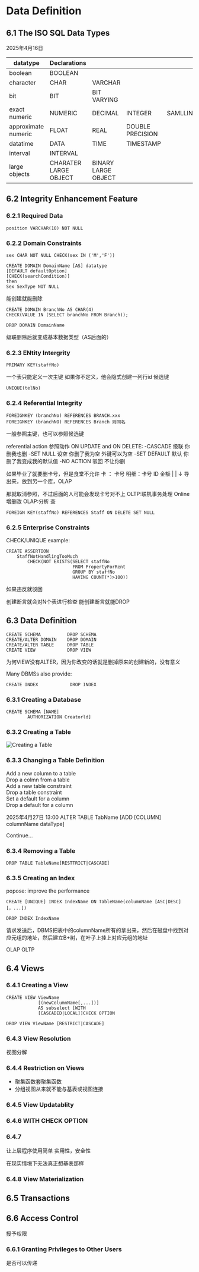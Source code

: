 # Data Definition
## 6.1 The ISO SQL Data Types
2025年4月16日

|datatype|Declarations||||
|---|---|---|---|---|
|boolean|BOOLEAN|
|character|CHAR|VARCHAR|
|bit|BIT|BIT VARYING|
exact numeric|NUMERIC|DECIMAL|INTEGER|SAMLLINT|
approximate numeric|FLOAT|REAL|DOUBLE PRECISION
datatime|DATA|TIME|TIMESTAMP
interval|INTERVAL|
large objects|CHARATER LARGE OBJECT|BINARY LARGE OBJECT

## 6.2 Integrity Enhancement Feature

### 6.2.1 Required Data
```
position VARCHAR(10) NOT NULL
```

### 6.2.2 Domain Constraints
```
sex CHAR NOT NULL CHECK(sex IN ('M','F'))
```

```
CREATE DOMAIN DomainName [AS] datatype
[DEFAULT defaultOption]
[CHECK(searchCondition)]
then
Sex SexType NOT NULL
```

能创建就能删除
```
CREATE DOMAIN BranchNo AS CHAR(4)
CHECK(VALUE IN (SELECT branchNo FROM Branch));

DROP DOMAIN DomainName
```

级联删除后就变成基本数据类型（AS后面的）

### 6.2.3 ENtity Intergrity
```
PRIMARY KEY(staffNo)
```
一个表只能定义一次主键
如果你不定义，他会隐式创建一列行id
候选键
```
UNIQUE(telNo)
```

### 6.2.4 Referential Integrity
```
FOREIGNKEY (branchNo) REFERENCES BRANCH.xxx
FOREIGNKEY (branchNO) REFERENCES Branch 则同名
```
一般参照主键，也可以参照候选键

referential action 参照动作
ON UPDATE and ON DELETE:
-CASCADE 级联 你删我也删
-SET NULL 设空 你删了我为空 外键可以为空
-SET DEFAULT 默认 你删了我变成我的默认值 
-NO ACTION 驳回 不让你删

如果毕业了就要删卡号，但是食堂不允许
卡  ： 卡号
明细：卡号 ID 金额
    |
    |
    ↓
    导出来，放到另一个库，OLAP

那就取消参照，不过后面的人可能会发现卡号对不上
OLTP:联机事务处理 Online 增删改 
OLAP:分析 查
```
FOREIGN KEY(staffNo) REFERENCES Staff ON DELETE SET NULL
```

### 6.2.5 Enterprise Constraints
CHECK/UNIQUE
example:
```
CREATE ASSERTION
    StaffNotHandlingTooMuch
        CHECK(NOT EXISTS(SELECT staffNo
                         FROM PropertyForRent
                         GROUP BY staffNo
                         HAVING COUNT(*)>100))
```
如果违反就驳回

创建断言就会对N个表进行检查
能创建断言就能DROP

## 6.3 Data Definition
```
CREATE SCHEMA          DROP SCHEMA
CREATE/ALTER DOMAIN    DROP DOMAIN
CREATE/ALTER TABLE     DROP TABLE
CREATE VIEW            DROP VIEW
```
为何VIEW没有ALTER，因为你改变的话就是删掉原来的创建新的，没有意义

Many DBMSs also provide:
```
CREATE INDEX            DROP INDEX
```

### 6.3.1 Creating a Database
```
CREATE SCHEMA [NAME|
        AUTHORIZATION Creatorld]
```

### 6.3.2 Creating a Table
![Creating a Table](https://github.com/sujh2004/Notes/blob/main/src/6.3.2Creating%20a%20Table.png)



### 6.3.3 Changing a Table Definition
Add a new column to a table  
Drop a colmn from a table  
Add a new table constraint  
Drop a table constraint  
Set a default for a column  
Drop a default for a column

2025年4月27日 13:00
ALTER TABLE TabName
[ADD [COLUMN] columnName dataType]

Continue...

### 6.3.4 Removing a Table
```
DROP TABLE TableName[RESTTRICT|CASCADE]
```

### 6.3.5 Creating an Index
popose: improve the performance
```
CREATE [UNIQUE] INDEX IndexName ON TableName(columnName [ASC|DESC][，...])

DROP INDEX IndexName
```

请求发送后，DBMS把表中的columnName所有的拿出来，然后在磁盘中找到对应元组的地址，然后建立B+树，在叶子上挂上对应元组的地址

OLAP OLTP

## 6.4 Views

### 6.4.1 Creating a View
```
CREATE VIEW ViewName
            [(newColumnName[,...])]
            AS subselect [WITH
            [CASCADED|LOCAL]]CHECK OPTION

DROP VIEW ViewName [RESTRICT|CASCADE]
```

### 6.4.3 View Resolution
视图分解

### 6.4.4 Restriction on Views
- 聚集函数套聚集函数
- 分组视图从来就不能与基表或视图连接

### 6.4.5 View Updatablity  

### 6.4.6 WITH CHECK OPTION

### 6.4.7 
让上层程序使用简单
实用性，安全性

在现实情境下无法真正想基表那样

### 6.4.8 View Materialization

## 6.5 Transactions

## 6.6 Access Control
授予权限

### 6.6.1 Granting Privileges to Other Users
是否可以传递